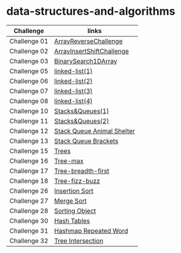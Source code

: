 # data-structures-and-algorithms

| Challenge | links |
| --------- | ----- |
| Challenge 01 | [ArrayReverseChallenge](./ArrayReverseChallenge/README.md) |
| Challenge 02 | [ArrayInsertShiftChallenge](./ArrayInsertShiftChallenge/README.md) |
| Challenge 03 | [BinarySearch1DArray](./BinarySearch1DArray/README.md) |
| Challenge 05 | [linked-list(1)](./linkedListImplementation(1)/README.md) |
| Challenge 06 | [linked-list(2)](./LinkedListImplementation(2)/README.md) |
| Challenge 07 | [linked-list(3)](./LinkedListImplementation(3)/README.md) |
| Challenge 08 | [linked-list(4)](./LinkedListImplementation(4)/README.md) |
| Challenge 10 | [Stacks&Queues(1)](./Stack&QueueImplementation(1)/README.md) |
| Challenge 11 | [Stacks&Queues(2)](./Stack&QueueImplementation(2)/README.md) |
| Challenge 12 | [Stack Queue Animal Shelter](./StackQueueAnimalShelter/README.md) |
| Challenge 13 | [Stack Queue Brackets](./StackQueueBrackets/README.md) |
| Challenge 15 | [Trees](./Trees/README.md) |
| Challenge 16 | [Tree-max](./Tree-max/README.md) |
| Challenge 17 | [Tree-breadth-first](./Tree-breadth-first/README.md) |
| Challenge 18 | [Tree-fizz-buzz](./Tree-fizz-buzz/README.md) |
| Challenge 26 | [Insertion Sort](./InsertionSort/README.md) |
| Challenge 27 | [Merge Sort](./MergeSort/README.md) |
| Challenge 28 | [Sorting Object](./SortingObject/README.md) |
| Challenge 30 | [Hash Tables](./HashTables/README.md) |
| Challenge 31 | [Hashmap Repeated Word](./Hashmap-Repeated-Word/README.md) |
| Challenge 32 | [Tree Intersection](./Tree-Intersection/README.md) |
